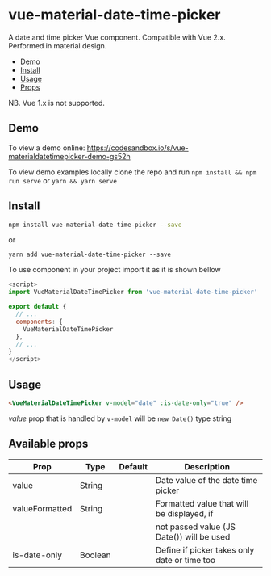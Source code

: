 # vue-material-date-time-picker

A date and time picker Vue component. Compatible with Vue 2.x. Performed in material design.

- [Demo](#demo)
- [Install](#install)
- [Usage](#usage)
- [Props](#available-props)

NB. Vue 1.x is not supported.

## Demo

To view a demo online: https://codesandbox.io/s/vue-materialdatetimepicker-demo-gs52h

To view demo examples locally clone the repo and run `npm install && npm run serve` or `yarn && yarn serve`

## Install

``` bash
npm install vue-material-date-time-picker --save
```
or
```
yarn add vue-material-date-time-picker --save
```

To use component in your project import it as it is shown bellow

``` javascript
<script>
import VueMaterialDateTimePicker from 'vue-material-date-time-picker'

export default {
  // ...
  components: {
    VueMaterialDateTimePicker
  },
  // ...
}
</script>
```

## Usage

``` html
<VueMaterialDateTimePicker v-model="date" :is-date-only="true" />
```

*value* prop that is handled by `v-model` will be `new Date()` type string

## Available props

| Prop                          | Type            | Default     | Description                                   |
|-------------------------------|-----------------|-------------|-----------------------------------------------|
| value                         | String          |             | Date value of the date time picker            |
| valueFormatted                | String          |             | Formatted value that will be displayed, if    |
|                               |                 |             | not passed value (JS Date()) will be used     |
| is-date-only                  | Boolean         |             | Define if picker takes only date or time too  |                      |
